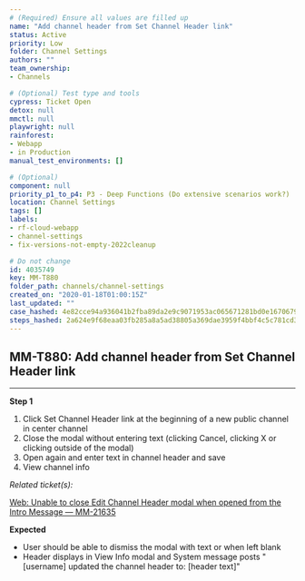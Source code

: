 ```yaml
---
# (Required) Ensure all values are filled up
name: "Add channel header from Set Channel Header link"
status: Active
priority: Low
folder: Channel Settings
authors: ""
team_ownership: 
- Channels

# (Optional) Test type and tools
cypress: Ticket Open
detox: null
mmctl: null
playwright: null
rainforest: 
- Webapp
- in Production
manual_test_environments: []

# (Optional)
component: null
priority_p1_to_p4: P3 - Deep Functions (Do extensive scenarios work?)
location: Channel Settings
tags: []
labels: 
- rf-cloud-webapp
- channel-settings
- fix-versions-not-empty-2022cleanup

# Do not change
id: 4035749
key: MM-T880
folder_path: channels/channel-settings
created_on: "2020-01-18T01:00:15Z"
last_updated: ""
case_hashed: 4e82cce94a936041b2fba89da2e9c9071953ac065671281bd0e1670679221ba18a8f9af88e5c9d232817feb0d7ce60bf
steps_hashed: 2a624e9f68eaa03fb285a8a5ad38805a369dae3959f4bbf4c5c781cd3963fdfecbb52738de29b300f44f11294a7525f9
---
```


## MM-T880: Add channel header from Set Channel Header link

---

**Step 1**

1. Click Set Channel Header link at the beginning of a new public channel in center channel
2. Close the modal without entering text (clicking Cancel, clicking X or clicking outside of the modal)
3. Open again and enter text in channel header and save
4. View channel info

_Related ticket(s):_

[Web: Unable to close Edit Channel Header modal when opened from the Intro Message — MM-21635](https://mattermost.atlassian.net/browse/MM-21635)

**Expected**

- User should be able to dismiss the modal with text or when left blank
- Header displays in View Info modal and System message posts "\[username] updated the channel header to: \[header text]"
